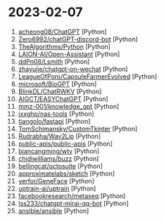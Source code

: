 # 2023-02-07

1. [acheong08/ChatGPT](https://github.com/acheong08/ChatGPT "Reverse engineered ChatGPT API") [Python]
2. [Zero6992/chatGPT-discord-bot](https://github.com/Zero6992/chatGPT-discord-bot "Integrate ChatGPT into your own discord bot") [Python]
3. [TheAlgorithms/Python](https://github.com/TheAlgorithms/Python "All Algorithms implemented in Python") [Python]
4. [LAION-AI/Open-Assistant](https://github.com/LAION-AI/Open-Assistant "OpenAssistant is a chat-based assistant that understands tasks, can interact with third-party systems, and retrieve information dynamically to do so.") [Python]
5. [ddPn08/Lsmith](https://github.com/ddPn08/Lsmith "StableDiffusionWebUI accelerated using TensorRT") [Python]
6. [zhayujie/chatgpt-on-wechat](https://github.com/zhayujie/chatgpt-on-wechat "使用ChatGPT搭建微信聊天机器人，基于OpenAI API和itchat实现。Wechat robot based on ChatGPT, which using OpenAI api and itchat library.") [Python]
7. [LeagueOfPoro/CapsuleFarmerEvolved](https://github.com/LeagueOfPoro/CapsuleFarmerEvolved "Automatically drops from lolesports.com and farm Esports Capsules") [Python]
8. [microsoft/BioGPT](https://github.com/microsoft/BioGPT "") [Python]
9. [BlinkDL/ChatRWKV](https://github.com/BlinkDL/ChatRWKV "ChatRWKV is like ChatGPT but powered by RWKV (100% RNN) language model, and open source.") [Python]
10. [AIGCT/EASYChatGPT](https://github.com/AIGCT/EASYChatGPT "This is an application project of 'chatgpt',only applicable to desktop environment.") [Python]
11. [mmz-001/knowledge_gpt](https://github.com/mmz-001/knowledge_gpt "Accurate answers and instant citations for your documents.") [Python]
12. [jxxghp/nas-tools](https://github.com/jxxghp/nas-tools "NAS媒体库资源归集、整理自动化工具") [Python]
13. [tiangolo/fastapi](https://github.com/tiangolo/fastapi "FastAPI framework, high performance, easy to learn, fast to code, ready for production") [Python]
14. [TomSchimansky/CustomTkinter](https://github.com/TomSchimansky/CustomTkinter "A modern and customizable python UI-library based on Tkinter") [Python]
15. [Rudrabha/Wav2Lip](https://github.com/Rudrabha/Wav2Lip "This repository contains the codes of A Lip Sync Expert Is All You Need for Speech to Lip Generation In the Wild, published at ACM Multimedia 2020.") [Python]
16. [public-apis/public-apis](https://github.com/public-apis/public-apis "A collective list of free APIs") [Python]
17. [biancangming/wtv](https://github.com/biancangming/wtv "解决电脑、手机看电视直播的苦恼，收集各种直播源，电视直播网站") [Python]
18. [chidiwilliams/buzz](https://github.com/chidiwilliams/buzz "Buzz transcribes and translates audio offline on your personal computer. Powered by OpenAI's Whisper.") [Python]
19. [bellingcat/octosuite](https://github.com/bellingcat/octosuite "Advanced Github OSINT Framework") [Python]
20. [approximatelabs/sketch](https://github.com/approximatelabs/sketch "AI code-writing assistant that understands data content") [Python]
21. [yerfor/GeneFace](https://github.com/yerfor/GeneFace "Official Pytorch Implementation of GeneFace (ICLR 2023)") [Python]
22. [uptrain-ai/uptrain](https://github.com/uptrain-ai/uptrain "Your open-source ML monitoring and refinement toolkit.") [Python]
23. [facebookresearch/metaseq](https://github.com/facebookresearch/metaseq "Repo for external large-scale work") [Python]
24. [lss233/chatgpt-mirai-qq-bot](https://github.com/lss233/chatgpt-mirai-qq-bot "OpenAI ChatGPT for Mirai QQ Bot，QQ 聊天机器人！ 每个群组/好友单独一个 Conversation，文字转图片发送， Docker 快速部署，反向代理加速 (部分代码由 ChatGPT 生成）") [Python]
25. [ansible/ansible](https://github.com/ansible/ansible "Ansible is a radically simple IT automation platform that makes your applications and systems easier to deploy and maintain. Automate everything from code deployment to network configuration to cloud management, in a language that approaches plain English, using SSH, with no agents to install on remote systems. https://docs.ansible.com.") [Python]
